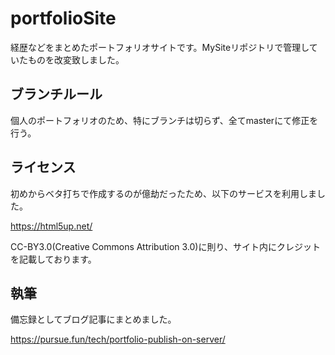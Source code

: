 # portfolioSite
経歴などをまとめたポートフォリオサイトです。MySiteリポジトリで管理していたものを改変致しました。

## ブランチルール
個人のポートフォリオのため、特にブランチは切らず、全てmasterにて修正を行う。

## ライセンス
初めからベタ打ちで作成するのが億劫だったため、以下のサービスを利用しました。

https://html5up.net/

CC-BY3.0(Creative Commons Attribution 3.0)に則り、サイト内にクレジットを記載しております。

## 執筆
備忘録としてブログ記事にまとめました。

https://pursue.fun/tech/portfolio-publish-on-server/
